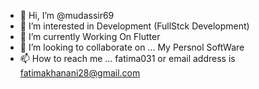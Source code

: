 - 👋 Hi, I’m @mudassir69 
- 👀 I’m interested in Development (FullStck Development)
- 🌱 I’m currently Working On Flutter 
- 💞️ I’m looking to collaborate on ... My Persnol SoftWare
- 📫 How to reach me ... fatima031 or email address is fatimakhanani28@gmail.com

<!---
fatima031/fatima031 is a ✨ special ✨ repository because its `README.md` (this file) appears on your GitHub profile.
You can click the Preview link to take a look at your changes.
--->
